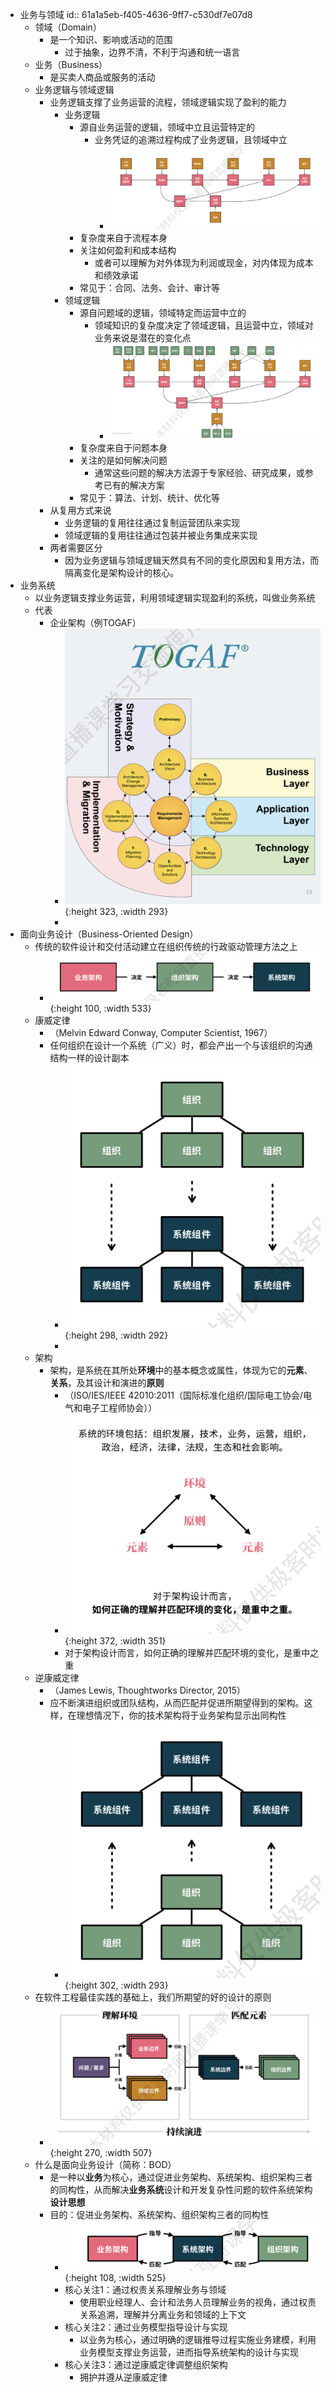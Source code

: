 - 业务与领域
  id:: 61a1a5eb-f405-4636-9ff7-c530df7e07d8
	- 领域（Domain）
		- 是一个知识、影响或活动的范围
			- 过于抽象，边界不清，不利于沟通和统一语言
	- 业务（Business）
		- 是买卖人商品或服务的活动
	- 业务逻辑与领域逻辑
		- 业务逻辑支撑了业务运营的流程，领域逻辑实现了盈利的能力
			- 业务逻辑
				- 源自业务运营的逻辑，领域中立且运营特定的
					- 业务凭证的追溯过程构成了业务逻辑，且领域中立
						- ![image.png](../assets/image_1637984481935_0.png)
				- 复杂度来自于流程本身
				- 关注如何盈利和成本结构
					- 或者可以理解为对外体现为利润或现金，对内体现为成本和绩效承诺
				- 常见于：合同、法务、会计、审计等
			- 领域逻辑
				- 源自问题域的逻辑，领域特定而运营中立的
					- 领域知识的复杂度决定了领域逻辑，且运营中立，领域对业务来说是潜在的变化点
						- ![image.png](../assets/image_1637984578285_0.png)
				- 复杂度来自于问题本身
				- 关注的是如何解决问题
					- 通常这些问题的解决方法源于专家经验、研究成果，或参考已有的解决方案
				- 常见于：算法、计划、统计、优化等
		- 从复用方式来说
			- 业务逻辑的复用往往通过复制运营团队来实现
			- 领域逻辑的复用往往通过包装并被业务集成来实现
		- 两者需要区分
			- 因为业务逻辑与领域逻辑天然具有不同的变化原因和复用方法，而隔离变化是架构设计的核心。
- 业务系统
	- 以业务逻辑支撑业务运营，利用领域逻辑实现盈利的系统，叫做业务系统
	- 代表
		- 企业架构（例TOGAF）
			- ![image.png](../assets/image_1637984864347_0.png){:height 323, :width 293}
			-
- 面向业务设计（Business-Oriented Design）
	- 传统的软件设计和交付活动建立在组织传统的行政驱动管理方法之上
		- ![image.png](../assets/image_1637985003222_0.png){:height 100, :width 533}
	- 康威定律
		- （Melvin Edward Conway, Computer Scientist, 1967）
		- 任何组织在设计一个系统（广义）时，都会产出一个与该组织的沟通结构一样的设计副本
			- ![image.png](../assets/image_1638029324797_0.png){:height 298, :width 292}
			-
	- 架构
		- 架构，是系统在其所处**环境**中的基本概念或属性，体现为它的**元素**、**关系**，及其设计和演进的**原则**
			- （ISO/IES/IEEE 42010:2011（国际标准化组织/国际电工协会/电气和电子工程师协会））
			- ![image.png](../assets/image_1638029523230_0.png){:height 372, :width 351}
			- 对于架构设计而言，如何正确的理解并匹配环境的变化，是重中之重
	- 逆康威定律
		- （James Lewis, Thoughtworks Director, 2015）
		- 应不断演进组织或团队结构，从而匹配并促进所期望得到的架构。这样，在理想情况下，你的技术架构将于业务架构显示出同构性
			- ![image.png](../assets/image_1638029750962_0.png){:height 302, :width 293}
	- 在软件工程最佳实践的基础上，我们所期望的好的设计的原则
		- ![image.png](../assets/image_1638029843313_0.png){:height 270, :width 507}
	- 什么是面向业务设计（简称：BOD）
		- 是一种以**业务**为核心，通过促进业务架构、系统架构、组织架构三者的同构性，从而解决**业务系统**设计和开发复杂性问题的软件系统架构**设计思想**
		- 目的：促进业务架构、系统架构、组织架构三者的同构性
			- ![image.png](../assets/image_1638030035968_0.png){:height 108, :width 525}
			- 核心关注1：通过权责关系理解业务与领域
				- 使用职业经理人、会计和法务人员理解业务的视角，通过权责关系追溯，理解并分离业务和领域的上下文
			- 核心关注2：通过业务模型指导设计与实现
				- 以业务为核心，通过明确的逻辑推导过程实施业务建模，利用业务模型支撑业务运营，进而指导系统架构的设计与实现
			- 核心关注3：通过逆康威定律调整组织架构
				- 拥护并遵从逆康威定律